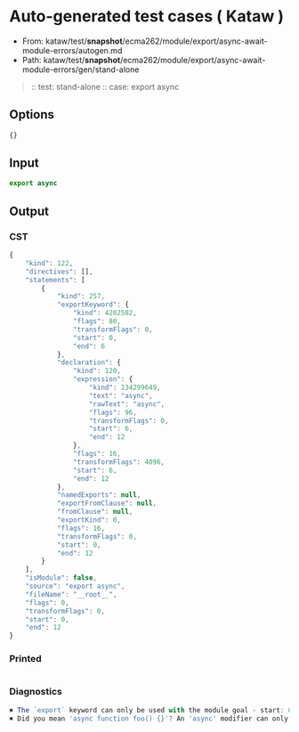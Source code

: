 # Auto-generated test cases ( Kataw )
- From: kataw/test/__snapshot__/ecma262/module/export/async-await-module-errors/autogen.md
- Path: kataw/test/__snapshot__/ecma262/module/export/async-await-module-errors/gen/stand-alone
> :: test: stand-alone
> :: case: export async
## Options

`````js
{}
`````
## Input

`````js
export async
`````
## Output

### CST

```javascript
{
    "kind": 122,
    "directives": [],
    "statements": [
        {
            "kind": 257,
            "exportKeyword": {
                "kind": 4202582,
                "flags": 80,
                "transformFlags": 0,
                "start": 0,
                "end": 6
            },
            "declaration": {
                "kind": 120,
                "expression": {
                    "kind": 134299649,
                    "text": "async",
                    "rawText": "async",
                    "flags": 96,
                    "transformFlags": 0,
                    "start": 6,
                    "end": 12
                },
                "flags": 16,
                "transformFlags": 4096,
                "start": 6,
                "end": 12
            },
            "namedExports": null,
            "exportFromClause": null,
            "fromClause": null,
            "exportKind": 0,
            "flags": 16,
            "transformFlags": 0,
            "start": 0,
            "end": 12
        }
    ],
    "isModule": false,
    "source": "export async",
    "fileName": "__root__",
    "flags": 0,
    "transformFlags": 0,
    "start": 0,
    "end": 12
}
```

### Printed

```javascript

```

### Diagnostics

```javascript
✖ The `export` keyword can only be used with the module goal - start: 0, end: 6
✖ Did you mean 'async function foo() {}'? An 'async' modifier can only follow a function declaration in this context - start: 6, end: 12

```

